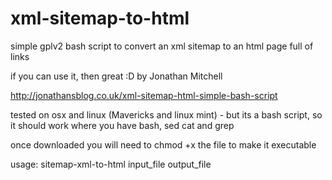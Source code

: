 xml-sitemap-to-html
===================

simple gplv2 bash script to convert an xml sitemap to an html page full of links

if you can use it, then great :D by Jonathan Mitchell

http://jonathansblog.co.uk/xml-sitemap-html-simple-bash-script

tested on osx and linux (Mavericks and linux mint) - but its a bash script, so it should work where you have bash, sed cat and grep

once downloaded you will need to chmod +x the file to make it executable


usage:
sitemap-xml-to-html input_file output_file
